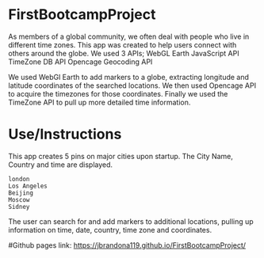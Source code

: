 # FirstBootcampProject

As members of a global community, we often deal with people who live in different time zones. 
This app was created to help users connect with others around the globe.
We used 3 APIs;
  WebGL Earth JavaScript API
  TimeZone DB API
  Opencage Geocoding API

We used WebGl Earth to add markers to a globe, extracting longitude and latitude coordinates of the searched locations.
We then used Opencage API to acquire the timezones for those coordinates.
Finally we used the TimeZone API to pull up more detailed time information.

# Use/Instructions

This app creates 5 pins on major cities upon startup. The City Name, Country and time are displayed.

    london
    Los Angeles
    Beijing
    Moscow 
    Sidney
    
The user can search for and add markers to additional locations, pulling up information on time, date, country, time zone and coordinates. 

#Github pages link:
https://jbrandona119.github.io/FirstBootcampProject/
